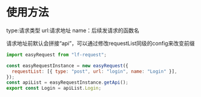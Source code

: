 # 使用方法
type:请求类型
url:请求地址
name：后续发请求的函数名

请求地址前默认会拼接“api”，可以通过修改requestList同级的config来改变前缀
```js
import easyRequest from "lf-request";

const easyRequestInstance = new easyRequest({
  requestList: [{ type: "post", url: "login", name: "Login" }],
});
const apiList = easyRequestInstance.getApi();
export const Login = apiList.Login;
```